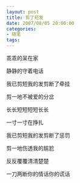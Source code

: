 ```yaml
---
layout: post
title: 剪了短发
date: 2007/08/05 20:00:00
categories: 
- 随笔
tags: 
---
```


乖乖的呆在家

静静的守着电话

我已剪短我的发剪断了牵挂

剪一地不被爱的分岔

长长短短短短长长

一寸一寸在挣扎

我已剪短我的发剪断了惩罚

剪一地伤透我的尴尬

反反覆覆清清楚楚

一刀两断你的情话你的谎话
